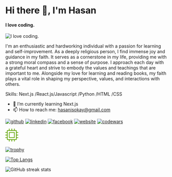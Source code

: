 # Hi there 👋, I'm Hasan
#### I love coding.
![I love coding.](https://media.licdn.com/dms/image/D5616AQH7ZqcOvwLyvg/profile-displaybackgroundimage-shrink_350_1400/0/1688271815454?e=1714608000&v=beta&t=izZOeJLSonVLXkoc1pXv7ism6rI4XOJFZjMh1t6ajC4)

I'm an enthusiastic and hardworking individual with a passion for learning and self-improvement. As a deeply religious person, I find immense joy and guidance in my faith. It serves as a cornerstone in my life, providing me with a strong moral compass and a sense of purpose. I approach each day with a grateful heart and strive to embody the values and teachings that are important to me. Alongside my love for learning and reading books, my faith plays a vital role in shaping my perspective, values, and interactions with others.

Skills: Next.js /React.js/Javascript /Python /HTML /CSS

- 🌱 I’m currently learning Next.js 
- 📫 How to reach me: hasanisokay@gmail.com 


[<img src='https://cdn.jsdelivr.net/npm/simple-icons@3.0.1/icons/github.svg' alt='github' height='40'>](https://github.com/hasanisokay)  [<img src='https://cdn.jsdelivr.net/npm/simple-icons@3.0.1/icons/linkedin.svg' alt='linkedin' height='40'>](https://www.linkedin.com/in/hasanisokay/)  [<img src='https://cdn.jsdelivr.net/npm/simple-icons@3.0.1/icons/facebook.svg' alt='facebook' height='40'>](https://www.facebook.com/mohammad.abuhasan.129)  [<img src='https://cdn.jsdelivr.net/npm/simple-icons@3.0.1/icons/icloud.svg' alt='website' height='40'>](https://portfolio-hasan-42c25.web.app/)  [<img src='https://cdn.jsdelivr.net/npm/simple-icons@3.0.1/icons/codewars.svg' alt='codewars' height='40'>](https://www.codewars.com/users/rafaelhasan)  

<a href='https://docs.github.com/en/developers'><img src='https://raw.githubusercontent.com/acervenky/animated-github-badges/master/assets/devbadge.gif' width='40' height='40'></a> 

[![trophy](https://github-profile-trophy.vercel.app/?username=hasanisokay)](https://github.com/ryo-ma/github-profile-trophy)

[![Top Langs](https://github-readme-stats.vercel.app/api/top-langs/?username=hasanisokay)](https://github.com/anuraghazra/github-readme-stats)



![GitHub streak stats](https://streak-stats.demolab.com/?user=hasanisokay)  

